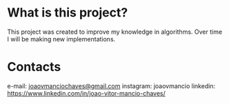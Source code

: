 # What is this project?

This project was created to improve my knowledge in algorithms. Over time I will be making new implementations.

# Contacts

e-mail: joaovmanciochaves@gmail.com
instagram: joaovmancio
linkedin: https://www.linkedin.com/in/joao-vitor-mancio-chaves/
